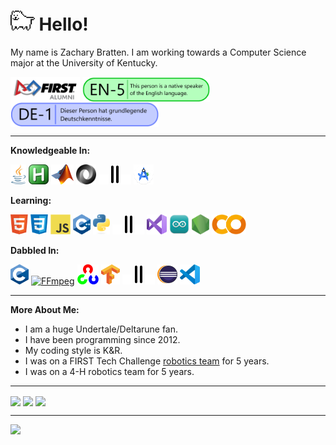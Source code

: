 # <img height="32" src="icons/Toby.gif" alt="Dog"/> Hello!
My name is Zachary Bratten. I am working towards a Computer Science major at the University of Kentucky.

<picture>
  <source srcset="icons/FIRSTAlumn-Dark.png" media="(prefers-color-scheme: dark)"/>
  <source srcset="icons/FIRSTAlumn-Light.png" media="(prefers-color-scheme: light), (prefers-color-scheme: no-preference)"/>
  <a><img align="center" height="40" alt="firstinspires.org" title="firstinspires.org" src="icons/FIRSTAlumn-Light.png"/></a>
</picture>
<picture>
  <a><img align="center" height="40" alt="ILR Scale EN-5" title="ILR Scale EN-5" src="icons/ILRScaleEN-5V2.png"/></a>
</picture>
<picture>
  <a><img align="center" height="40" alt="ILR Scale DE-1" title="ILR Scale DE-1" src="icons/ILRScaleDE-1.png"/></a>
</picture>

---

**Knowledgeable In:**

<a href="https://www.java.com" target="_blank"><img height="32" src="icons/Java.png" alt="Java" title="Java"/></a>
<a href="https://www.autohotkey.com" target="_blank"><img height="32" src="icons/AutoHotKey.png" alt="AutoHotKey" title="AutoHotKey"/></a>
<a href="https://www.mathworks.com" target="_blank"><img height="32" src="icons/Matlab.png" alt="MATLAB" title="MATLAB"/></a>
<a href="https://www.json.org" target="_blank"><img height="32" src="icons/JSON.svg" alt="JSON" title="JSON"/></a>
<a><img height="16" src="icons/Blank.png" alt="Blank"/></a>
<a><img height="32" src="icons/DoubleLine.svg" alt="Double Line"/></a>
<a><img height="16" src="icons/Blank.png" alt="Blank"/></a>
<a href="https://developer.android.com/studio" target="_blank"><img height="32" src="icons/AS.svg" alt="Android Studio" title="Android Studio"/></a>

**Learning:**

<a href="https://en.wikipedia.org/wiki/HTML5" target="_blank"><img height="32" src="icons/HTML5.png" alt="HTML5" title="HTML5"/></a>
<a href="https://en.wikipedia.org/wiki/CSS" target="_blank"><img height="32" src="icons/CSS.png" alt="CSS" title="CSS"/></a>
<a href="https://en.wikipedia.org/wiki/JavaScript" target="_blank"><img height="32" src="icons/JS.svg" alt="JavaScript" title="JavaScript"/></a>
<a href="https://isocpp.org" target="_blank"><img height="32" src="icons/C++.svg" alt="C++" title="C++"/></a>
<a href="https://www.python.org" target="_blank"><img height="32" src="icons/Python.svg" alt="Python" title="Python"/></a>
<a><img height="16" src="icons/Blank.png" alt="Blank"/></a>
<a><img height="32" src="icons/DoubleLine.svg" alt="Double Line"/></a>
<a><img height="16" src="icons/Blank.png" alt="Blank"/></a>
<a href="https://visualstudio.microsoft.com" target="_blank"><img height="32" src="icons/VS.svg" alt="Visual Studio" title="Visual Studio"/></a>
<a href="https://www.arduino.cc/en/software" target="_blank"><img height="32" src="icons/ArduinoIDE.svg" alt="Arduino IDE" title="Arduino IDE"/></a>
<a href="https://nodejs.org" target="_blank"><img height="32" src="icons/NodeJS.png" alt="NodeJS" title="NodeJS"/></a>
<a href="https://colab.google" target="_blank"><img height="32" src="icons/Colab.png" alt="Google Colab" title="Google Colab"/></a>

**Dabbled In:**

<a href="https://en.wikipedia.org/wiki/C_(programming_language)" target="_blank"><img height="32" src="icons/C.svg" alt="C" title="C"/></a>
<a href="https://ffmpeg.org" target="_blank"><img height="32" src="icons/FFmpeg.svg" alt="FFmpeg" title="FFmpeg"/></a>
<a href="https://opencv.org" target="_blank"><img height="32" src="icons/OpenCV.png" alt="OpenCV" title="OpenCV"/></a>
<a href="https://www.tensorflow.org" target="_blank"><img height="32" src="icons/TensorFlow.svg" alt="TensorFlow" title="TensorFlow"/></a>
<a><img height="16" src="icons/Blank.png" alt="Blank"/></a>
<a><img height="32" src="icons/DoubleLine.svg" alt="Double Line"/></a>
<a><img height="16" src="icons/Blank.png" alt="Blank"/></a>
<a href="https://www.eclipse.org/downloads" target="_blank"><img height="32" src="icons/Eclipse.png" alt="Eclipse" title="Eclipse"/></a>
<a href="https://code.visualstudio.com" target="_blank"><img height="32" src="icons/VSCode.svg" alt="Visual Studio Code" title="Visual Studio Code"/></a>

---

**More About Me:**
* I am a huge Undertale/Deltarune fan.
* I have been programming since 2012.
* My coding style is K&R.
* I was on a FIRST Tech Challenge [robotics team](https://www.lectriclegends.org) for 5 years.
* I was on a 4-H robotics team for 5 years.

---

<picture>
  <source srcset="https://github-readme-stats.vercel.app/api?username=thegreatonenamedzach&custom_title=GitHub%20Stats&show_icons=true&theme=dark" media="(prefers-color-scheme: dark)"/>
  <source srcset="https://github-readme-stats.vercel.app/api?username=thegreatonenamedzach&custom_title=GitHub%20Stats&show_icons=true" media="(prefers-color-scheme: light), (prefers-color-scheme: no-preference)"/>
  <a><img align="center" src="https://github-readme-stats.vercel.app/api?username=thegreatonenamedzach&custom_title=GitHub%20Stats&show_icons=true"/></a>
</picture>
<picture>
  <source srcset="https://github-readme-stats.vercel.app/api/top-langs/?username=thegreatonenamedzach&custom_title=Languages%20Used%20On%20GitHub&layout=compact&langs_count=8&theme=dark" media="(prefers-color-scheme: dark)"/>
  <source srcset="https://github-readme-stats.vercel.app/api/top-langs/?username=thegreatonenamedzach&custom_title=Languages%20Used%20On%20GitHub&layout=compact&langs_count=8" media="(prefers-color-scheme: light), (prefers-color-scheme: no-preference)"/>
  <a><img align="center" src="https://github-readme-stats.vercel.app/api/top-langs/?username=thegreatonenamedzach&custom_title=Languages%20Used%20On%20GitHub&layout=compact&langs_count=8"/></a>
</picture>

<picture>
  <source srcset="https://github-readme-stats.vercel.app/api/wakatime?username=thegreatonenamedzach&custom_title=Programming%20Stats%20(last%20year)&layout=compact&theme=dark" media="(prefers-color-scheme: dark)"/>
  <source srcset="https://github-readme-stats.vercel.app/api/wakatime?username=thegreatonenamedzach&custom_title=Programming%20Stats%20(last%20year)&layout=compact" media="(prefers-color-scheme: light), (prefers-color-scheme: no-preference)"/>
  <img align="center" src="https://github-readme-stats.vercel.app/api/wakatime?username=thegreatonenamedzach&custom_title=Programming%20Stats%20(last%20year)&layout=compact"/>
</picture>

---

<picture>
  <source srcset="https://roadmap.sh/card/tall/665affe4b998f3b3c72bdb43?variant=dark&roadmaps=computer-science%2Cfull-stack%2Ccyber-security%2Cjava" media="(prefers-color-scheme: dark)"/>
  <source srcset="https://roadmap.sh/card/tall/665affe4b998f3b3c72bdb43?variant=light&roadmaps=computer-science%2Cfull-stack%2Ccyber-security%2Cjava" media="(prefers-color-scheme: light), (prefers-color-scheme: no-preference)"/>
  <img src="https://roadmap.sh/card/tall/665affe4b998f3b3c72bdb43&roadmaps=computer-science%2Cfull-stack%2Ccyber-security%2Cjava"/>
</picture>

